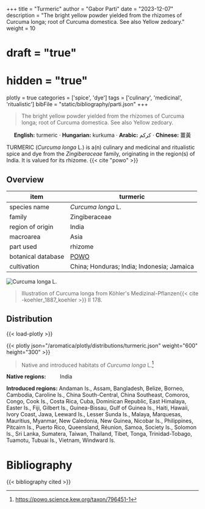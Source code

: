 +++
title = "Turmeric"
author = "Gabor Parti"
date = "2023-12-07"
description = "The bright yellow powder yielded from the rhizomes of Curcuma longa; root of Curcuma domestica. See also Yellow zedoary."
weight = 10
# draft = "true"
# hidden = "true"
plotly = true
categories = ['spice', 'dye']
tags = ['culinary', 'medicinal', 'ritualistic']
bibFile = "static/bibliography/parti.json"
+++

>The bright yellow powder yielded from the rhizomes of Curcuma longa; root of Curcuma domestica. See also Yellow zedoary.

<center>

**English:** turmeric · **Hungarian:** kurkuma · **Arabic:** <span class="arabic-text" dir="rtl">كركم</span> · **Chinese:** <span class="traditional-chinese-text">薑黃</span> 

</center>

TURMERIC (*Curcuma longa* L.) is a(n) culinary and medicinal and ritualistic spice and dye from the *Zingiberaceae* family, originating in the region(s) of India. It is valued for its rhizome. {{< cite "powo" >}}

## Overview

|       item       |                      turmeric                     |
|------------------|---------------------------------------------------|
|   species name   |                 *Curcuma longa* L.                |
|      family      |                   Zingiberaceae                   |
| region of origin |                       India                       |
|     macroarea    |                        Asia                       |
|     part used    |                      rhizome                      |
|botanical database|[POWO](https://powo.science.kew.org/taxon/796451-1)|
|    cultivation   |     China; Honduras; India; Indonesia; Jamaica    |

![*Curcuma longa* L.](/images/illustrations/turmeric.png?width=40rem "Illustration of Curcuma longa from Köhler's Medizinal-Pflanzen")

>Illustration of Curcuma longa from Köhler's Medizinal-Pflanzen{{< cite -koehler_1887_koehler >}} II 178.

## Distribution

{{< load-plotly >}}

{{< plotly json="/aromatica/plotly/distributions/turmeric.json" weight="600" height="300" >}}

>Native and introduced habitats of *Curcuma longa* L.[^powo]

[^powo]: https://powo.science.kew.org/taxon/796451-1

<p style="text-align:left;">

**Native regions:** &ensp; &ensp; &ensp; India

**Introduced regions:** Andaman Is., Assam, Bangladesh, Belize, Borneo, Cambodia, Caroline Is., China South-Central, China Southeast, Comoros, Congo, Cook Is., Costa Rica, Cuba, Dominican Republic, East Himalaya, Easter Is., Fiji, Gilbert Is., Guinea-Bissau, Gulf of Guinea Is., Haiti, Hawaii, Ivory Coast, Jawa, Leeward Is., Lesser Sunda Is., Malaya, Marquesas, Mauritius, Myanmar, New Caledonia, New Guinea, Nicobar Is., Philippines, Pitcairn Is., Puerto Rico, Queensland, Réunion, Samoa, Society Is., Solomon Is., Sri Lanka, Sumatera, Taiwan, Thailand, Tibet, Tonga, Trinidad-Tobago, Tuamotu, Tubuai Is., Vietnam, Windward Is.

</p>



# Bibliography

{{< bibliography cited >}}

